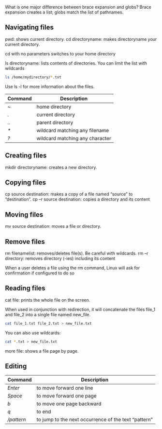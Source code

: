 What is one major difference between brace expansion and globs?
Brace expansion creates a list; globs match the list of pathnames.

<h2>Navigating files</h2>
pwd: shows current directory.
cd directoryname: makes directoryname your current directory. 

cd with no parameters switches to your home directory

ls directoryname: lists contents of directories.
You can limit the list with wildcards

```bash
ls /home/mydirectory/*.txt
```

Use ls -l for more information about the files.

| Command | Description |
| --- | --- |
| <i>~</i> | home directory |
| <i>.</i> | current directory |
| <i>..</i> | parent directory |
| <i>*</i> | wildcard matching any filename |
| <i>?</i> | wildcard matching any character |

<h2>Creating files</h2>
mkdir directoryname: creates a new directory.

<h2>Copying files</h2>
cp source destination: makes a copy of a file named “source” to “destination”.
cp –r source destination: copies a directory and its content

<h2>Moving files</h2>
mv source destination: moves a file or directory.

<h2>Remove files</h2>
rm filenamelist: removes/deletes file(s). Be careful with wildcards.
rm –r directory: removes directory (-ies) including its content 

When a user deletes a file using the rm command, Linux will ask for confirmation if configured to do so

<h2>Reading files</h2>

cat file: prints the whole file on the screen. 

When used in conjunction with redirection, it will concatenate the files file_1 and file_2 into a single file named new_file.

```bash
cat file_1.txt file_2.txt > new_file.txt
```

You can also use wildcards:

```bash
cat *.txt > new_file.txt
```

more file: shows a file page by page. 

<h2>Editing</h2>

| Command | Description |
| --- | --- |
| <i>Enter</i> | to move forward one line |
| <i>Space</i> | to move forward one page |
| <i>b</i> | to move one page backward |
| <i>q</i> | to end |
| <i>/pattern</i> | to jump to the next occurrence of the text “pattern” |
